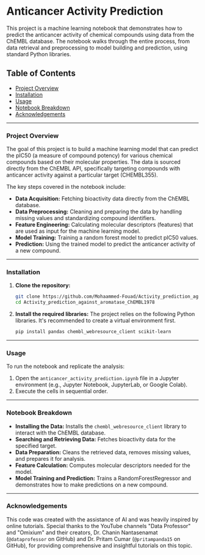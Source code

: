 # Anticancer Activity Prediction

This project is a machine learning notebook that demonstrates how to predict the anticancer activity of chemical compounds using data from the ChEMBL database. The notebook walks through the entire process, from data retrieval and preprocessing to model building and prediction, using standard Python libraries.

## Table of Contents
- [Project Overview](#project-overview)
- [Installation](#installation)
- [Usage](#usage)
- [Notebook Breakdown](#notebook-breakdown)
- [Acknowledgements](#acknowledgements)

---

### Project Overview

The goal of this project is to build a machine learning model that can predict the pIC50 (a measure of compound potency) for various chemical compounds based on their molecular properties. The data is sourced directly from the ChEMBL API, specifically targeting compounds with anticancer activity against a particular target (CHEMBL355).

The key steps covered in the notebook include:
- **Data Acquisition:** Fetching bioactivity data directly from the ChEMBL database.
- **Data Preprocessing:** Cleaning and preparing the data by handling missing values and standardizing compound identifiers.
- **Feature Engineering:** Calculating molecular descriptors (features) that are used as input for the machine learning model.
- **Model Training:** Training a random forest model to predict pIC50 values.
- **Prediction:** Using the trained model to predict the anticancer activity of a new compound.

---

### Installation

1.  **Clone the repository:**
    ```bash
    git clone https://github.com/Mohaammed-Fouad/Activity_prediction_against_aromatase_ChEMBL1978.git
    cd Activity_prediction_against_aromatase_ChEMBL1978
    ```
2.  **Install the required libraries:**
    The project relies on the following Python libraries. It's recommended to create a virtual environment first.
    
    ```bash
    pip install pandas chembl_webresource_client scikit-learn
    ```

---

### Usage

To run the notebook and replicate the analysis:

1.  Open the `anticancer_activity_prediction.ipynb` file in a Jupyter environment (e.g., Jupyter Notebook, JupyterLab, or Google Colab).
2.  Execute the cells in sequential order.

---

### Notebook Breakdown

* **Installing the Data:** Installs the `chembl_webresource_client` library to interact with the ChEMBL database.
* **Searching and Retrieving Data:** Fetches bioactivity data for the specified target.
* **Data Preparation:** Cleans the retrieved data, removes missing values, and prepares it for analysis.
* **Feature Calculation:** Computes molecular descriptors needed for the model.
* **Model Training and Prediction:** Trains a RandomForestRegressor and demonstrates how to make predictions on a new compound.

---

### Acknowledgements

This code was created with the assistance of AI and was heavily inspired by online tutorials. Special thanks to the YouTube channels "Data Professor" and "Omixium" and their creators, Dr. Chanin Nantasenamat (`@dataprofessor` on GitHub) and Dr. Pritam Cumar (`@pritampanda15` on GitHub), for providing comprehensive and insightful tutorials on this topic.
